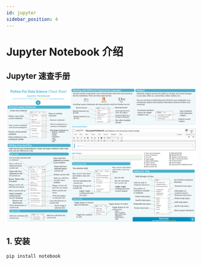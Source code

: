 ```yaml
---
id: jupyter
sidebar_position: 4
---
```


# Jupyter Notebook 介绍

## Jupyter 速查手册
![Jupyer Cheat Sheet](./img/jupyter-notebook-cheat-sheet.png)

## 1. 安装
```bash
pip install notebook
```